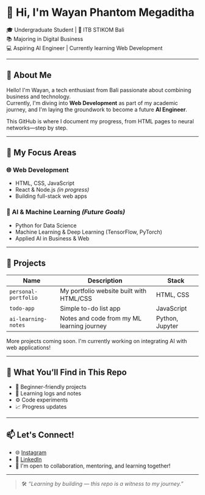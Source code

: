 # 👋 Hi, I'm Wayan Phantom Megaditha

🎓 Undergraduate Student | 📍 ITB STIKOM Bali  
📚 Majoring in Digital Business  
💻 Aspiring AI Engineer | Currently learning Web Development  

---

## 🚀 About Me

Hello! I'm Wayan, a tech enthusiast from Bali passionate about combining business and technology.  
Currently, I'm diving into **Web Development** as part of my academic journey, and I'm laying the groundwork to become a future **AI Engineer**.

This GitHub is where I document my progress, from HTML pages to neural networks—step by step.

---

## 🧠 My Focus Areas

### 🌐 Web Development
- HTML, CSS, JavaScript
- React & Node.js *(in progress)*
- Building full-stack web apps

### 🤖 AI & Machine Learning *(Future Goals)*
- Python for Data Science
- Machine Learning & Deep Learning (TensorFlow, PyTorch)
- Applied AI in Business & Web

---

## 📁 Projects

| Name | Description | Stack |
|------|-------------|-------|
| `personal-portfolio` | My portfolio website built with HTML/CSS | HTML, CSS |
| `todo-app` | Simple to-do list app | JavaScript |
| `ai-learning-notes` | Notes and code from my ML learning journey | Python, Jupyter |

More projects coming soon. I'm currently working on integrating AI with web applications!

---

## 📌 What You’ll Find in This Repo
- 🌱 Beginner-friendly projects
- 📖 Learning logs and notes
- ⚙️ Code experiments
- 📈 Progress updates

---

## 📫 Let's Connect!

- 🌐 [Instagram](https://www.instagram.com/wayphantomme/)
- 💼 [LinkedIn](https://www.linkedin.com/in/wayphantomme/)
- 💬 I'm open to collaboration, mentoring, and learning together!

---

> 🛠️ *“Learning by building — this repo is a witness to my journey.”*
